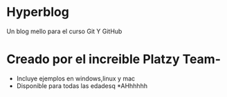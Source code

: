 # Hyperblog
Un blog mello para el curso Git Y GitHub

#  Creado por el increible Platzy Team- 
* Incluye ejemplos en windows,linux y mac
* Disponible para todas las edadesq
*AHhhhhh